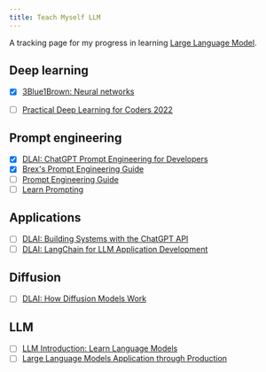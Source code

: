 ```yaml
---
title: Teach Myself LLM
---
```


A tracking page for my progress in learning [Large Language Model](notes/LLM.md).

## Deep learning
* [x] [3Blue1Brown: Neural networks](https://www.youtube.com/playlist?list=PLZHQObOWTQDNU6R1_67000Dx_ZCJB-3pi)
- [ ] [Practical Deep Learning for Coders 2022](notes/Practical%20Deep%20Learning%20for%20Coders%202022.md)
## Prompt engineering
- [x] [DLAI: ChatGPT Prompt Engineering for Developers](https://learn.deeplearning.ai/chatgpt-prompt-eng)
- [x] [Brex's Prompt Engineering Guide](https://github.com/brexhq/prompt-engineering/blob/main/README.md)
- [ ] [Prompt Engineering Guide](https://www.promptingguide.ai/)
- [ ] [Learn Prompting](https://learnprompting.org/)

## Applications
- [ ] [DLAI: Building Systems with the ChatGPT API](https://learn.deeplearning.ai/chatgpt-building-system)
- [ ] [DLAI: LangChain for LLM Application Development](https://learn.deeplearning.ai/langchain)

## Diffusion
- [ ] [DLAI: How Diffusion Models Work](https://learn.deeplearning.ai/diffusion-models)

## LLM
- [ ] [LLM Introduction: Learn Language Models](https://gist.github.com/rain-1/eebd5e5eb2784feecf450324e3341c8d)
- [ ] [Large Language Models Application through Production](notes/LLM101x.md)
